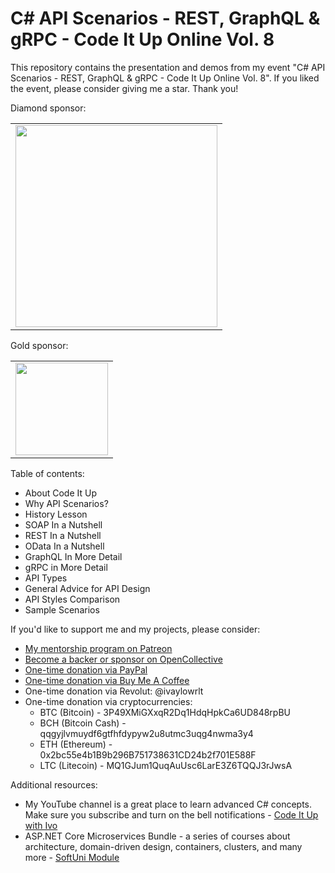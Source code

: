 # C# API Scenarios - REST, GraphQL & gRPC - Code It Up Online Vol. 8

This repository contains the presentation and demos from my event "C# API Scenarios - REST, GraphQL & gRPC - Code It Up Online Vol. 8". If you liked the event, please consider giving me a star. Thank you!

Diamond sponsor:

<table>
  <tbody>
    <tr>
	    <td align="center" valign="middle">
        <a href="http://bit.ly/indeavr" target="_blank">
          <img width="323px" src="https://user-images.githubusercontent.com/3391906/77094176-c9750100-6a14-11ea-9c8f-7207353b181b.png">
        </a>
      </td>
    </tr>
  </tbody>
</table>

Gold sponsor:

<table>
  <tbody>
    <tr>
	    <td align="center" valign="middle">
        <a href="https://smartit.bg/?utm_source=ivaylo-kenov" target="_blank">
          <img width="148px" src="https://user-images.githubusercontent.com/3391906/65251792-dd848800-daef-11e9-8857-637a48048cda.png">
        </a>
      </td>
    </tr>
  </tbody>
</table>

Table of contents:

- About Code It Up
- Why API Scenarios?
- History Lesson
- SOAP In a Nutshell 
- REST In a Nutshell
- OData In a Nutshell 
- GraphQL In More Detail
- gRPC in More Detail
- API Types
- General Advice for API Design
- API Styles Comparison
- Sample Scenarios

If you'd like to support me and my projects, please consider:

- [My mentorship program on Patreon](https://www.patreon.com/ivaylokenov)
- [Become a backer or sponsor on OpenCollective](https://opencollective.com/mytestedaspnet)
- [One-time donation via PayPal](http://paypal.me/ivaylokenov)
- [One-time donation via Buy Me A Coffee](http://buymeacoff.ee/ivaylokenov)
- One-time donation via Revolut: @ivaylowrlt
- One-time donation via cryptocurrencies:
  - BTC (Bitcoin) - 3P49XMiGXxqR2Dq1HdqHpkCa6UD848rpBU 
  - BCH (Bitcoin Cash) - qqgyjlvmuydf6gtfhfdypyw2u8utmc3uqg4nwma3y4
  - ETH (Ethereum) - 0x2bc55e4b1B9b296B751738631CD24b2f701E588F
  - LTC (Litecoin) - MQ1GJum1QuqAuUsc6LarE3Z6TQQJ3rJwsA

Additional resources:

- My YouTube channel is a great place to learn advanced C# concepts. Make sure you subscribe and turn on the bell notifications - [Code It Up with Ivo](https://www.youtube.com/channel/UCP5Ons7fK3yKhX6lhc9XcfQ)
- ASP.NET Core Microservices Bundle - a series of courses about architecture, domain-driven design, containers, clusters, and many more - [SoftUni Module](https://softuni.bg/modules/124/asp-net-core-microservices-complete-bundle-september-2021/1309) 
